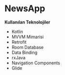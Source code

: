# NewsApp

**Kullanılan Teknolojiler**

- Kotlin
- MVVM Mimarisi
- Retrofit
- Room Database
- Data Binding
- rxJava
- Navigation Components
- Glide
